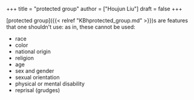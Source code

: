 +++
title = "protected group"
author = ["Houjun Liu"]
draft = false
+++

[protected group]({{< relref "KBhprotected_group.md" >}})s are features that one shouldn't use: as in, these cannot be used:

-   race
-   color
-   national origin
-   religion
-   age
-   sex and gender
-   sexual orientation
-   physical or mental disability
-   reprisal (grudges)
